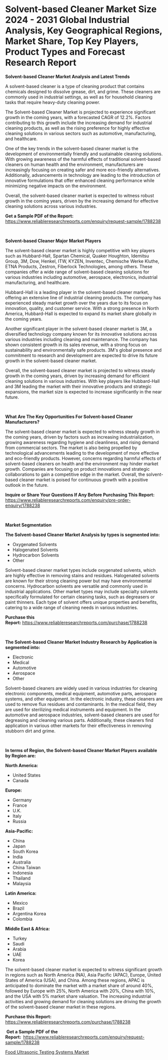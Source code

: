 <p><h1>Solvent-based Cleaner Market Size 2024 - 2031 Global Industrial Analysis, Key Geographical Regions, Market Share, Top Key Players, Product Types and Forecast Research Report</h1></p><p><strong>Solvent-based Cleaner Market Analysis and Latest Trends</strong></p>
<p><p>A solvent-based cleaner is a type of cleaning product that contains chemicals designed to dissolve grease, dirt, and grime. These cleaners are commonly used in industrial settings, as well as for household cleaning tasks that require heavy-duty cleaning power.</p><p>The Solvent-based Cleaner Market is projected to experience significant growth in the coming years, with a forecasted CAGR of 12.2%. Factors contributing to this growth include the increasing demand for industrial cleaning products, as well as the rising preference for highly effective cleaning solutions in various sectors such as automotive, manufacturing, and healthcare.</p><p>One of the key trends in the solvent-based cleaner market is the development of environmentally friendly and sustainable cleaning solutions. With growing awareness of the harmful effects of traditional solvent-based cleaners on human health and the environment, manufacturers are increasingly focusing on creating safer and more eco-friendly alternatives. Additionally, advancements in technology are leading to the introduction of innovative formulations that offer enhanced cleaning performance while minimizing negative impacts on the environment.</p><p>Overall, the solvent-based cleaner market is expected to witness robust growth in the coming years, driven by the increasing demand for effective cleaning solutions across various industries.</p></p>
<p><strong>Get a Sample PDF of the Report:&nbsp;</strong> <a href="https://www.reliableresearchreports.com/enquiry/request-sample/1788238">https://www.reliableresearchreports.com/enquiry/request-sample/1788238</a></p>
<p>&nbsp;</p>
<p><strong>Solvent-based Cleaner Major Market Players</strong></p>
<p><p>The solvent-based cleaner market is highly competitive with key players such as Hubbard-Hall, Spartan Chemical, Quaker Houghton, Idemitsu Group, 3M, Dow, Henkel, ITW, KYZEN, Inventec, Chemische Werke Kluthe, ETNA Products, Zestron, Fiberlock Technologies, among others. These companies offer a wide range of solvent-based cleaning solutions for various industries including automotive, aerospace, electronics, industrial manufacturing, and healthcare.</p><p>Hubbard-Hall is a leading player in the solvent-based cleaner market, offering an extensive line of industrial cleaning products. The company has experienced steady market growth over the years due to its focus on innovation, quality, and customer service. With a strong presence in North America, Hubbard-Hall is expected to expand its market share globally in the coming years.</p><p>Another significant player in the solvent-based cleaner market is 3M, a diversified technology company known for its innovative solutions across various industries including cleaning and maintenance. The company has shown consistent growth in its sales revenue, with a strong focus on sustainability and environmentally safe products. 3M's global presence and commitment to research and development are expected to drive its future growth in the solvent-based cleaner market.</p><p>Overall, the solvent-based cleaner market is projected to witness steady growth in the coming years, driven by increasing demand for efficient cleaning solutions in various industries. With key players like Hubbard-Hall and 3M leading the market with their innovative products and strategic expansions, the market size is expected to increase significantly in the near future.</p></p>
<p>&nbsp;</p>
<p><strong>What Are The Key Opportunities For Solvent-based Cleaner Manufacturers?</strong></p>
<p><p>The solvent-based cleaner market is expected to witness steady growth in the coming years, driven by factors such as increasing industrialization, growing awareness regarding hygiene and cleanliness, and rising demand from commercial sectors. The market is also being propelled by technological advancements leading to the development of more effective and eco-friendly products. However, concerns regarding harmful effects of solvent-based cleaners on health and the environment may hinder market growth. Companies are focusing on product innovations and strategic collaborations to gain a competitive edge in the market. Overall, the solvent-based cleaner market is poised for continuous growth with a positive outlook in the future.</p></p>
<p><strong>Inquire or Share Your Questions If Any Before Purchasing This Report:</strong> <a href="https://www.reliableresearchreports.com/enquiry/pre-order-enquiry/1788238">https://www.reliableresearchreports.com/enquiry/pre-order-enquiry/1788238</a></p>
<p>&nbsp;</p>
<p><strong>Market Segmentation</strong></p>
<p><strong>The Solvent-based Cleaner Market Analysis by types is segmented into:</strong></p>
<p><ul><li>Oxygenated Solvents</li><li>Halogenated Solvents</li><li>Hydrocarbon Solvents</li><li>Other</li></ul></p>
<p><p>Solvent-based cleaner market types include oxygenated solvents, which are highly effective in removing stains and residues. Halogenated solvents are known for their strong cleaning power but may have environmental concerns. Hydrocarbon solvents are versatile and commonly used in industrial applications. Other market types may include specialty solvents specifically formulated for certain cleaning tasks, such as degreasers or paint thinners. Each type of solvent offers unique properties and benefits, catering to a wide range of cleaning needs in various industries.</p></p>
<p><strong>Purchase this Report:&nbsp;</strong><a href="https://www.reliableresearchreports.com/purchase/1788238">https://www.reliableresearchreports.com/purchase/1788238</a></p>
<p>&nbsp;</p>
<p><strong>The Solvent-based Cleaner Market Industry Research by Application is segmented into:</strong></p>
<p><ul><li>Electronic</li><li>Medical</li><li>Automotive</li><li>Aerospace</li><li>Other</li></ul></p>
<p><p>Solvent-based cleaners are widely used in various industries for cleaning electronic components, medical equipment, automotive parts, aerospace systems, and other equipment. In the electronic industry, these cleaners are used to remove flux residues and contaminants. In the medical field, they are used for sterilizing medical instruments and equipment. In the automotive and aerospace industries, solvent-based cleaners are used for degreasing and cleaning various parts. Additionally, these cleaners find application in various other markets for their effectiveness in removing stubborn dirt and grime.</p></p>
<p>&nbsp;</p>
<p><strong>In terms of Region, the Solvent-based Cleaner Market Players available by Region are:</strong></p>
<p>
    <p> <strong> North America: </strong>
        <ul>
            <li>United States</li>
            <li>Canada</li>
        </ul>
        </p> 
    <p> <strong> Europe: </strong>
        <ul>
            <li>Germany</li>
            <li>France</li>
            <li>U.K.</li>
            <li>Italy</li>
            <li>Russia</li>
        </ul>
        </p> 
    <p> <strong> Asia-Pacific: </strong>
        <ul>
            <li>China</li>
            <li>Japan</li>
            <li>South Korea</li>
            <li>India</li>
            <li>Australia</li>
            <li>China Taiwan</li>
            <li>Indonesia</li>
            <li>Thailand</li>
            <li>Malaysia</li>
        </ul>
        </p> 
    <p> <strong> Latin America: </strong>
        <ul>
            <li>Mexico</li>
            <li>Brazil</li>
            <li>Argentina Korea</li>
            <li>Colombia</li>
        </ul>
        </p> 
    <p> <strong> Middle East & Africa: </strong>
        <ul>
            <li>Turkey</li>
            <li>Saudi</li>
            <li>Arabia</li>
            <li>UAE</li>
            <li>Korea</li>
        </ul>
    </p>
    </p>
<p><p>The solvent-based cleaner market is expected to witness significant growth in regions such as North America (NA), Asia Pacific (APAC), Europe, United States of America (USA), and China. Among these regions, APAC is anticipated to dominate the market with a market share of around 40%, followed by Europe with 25%, North America with 20%, China with 10%, and the USA with 5% market share valuation. The increasing industrial activities and growing demand for cleaning solutions are driving the growth of the solvent-based cleaner market in these regions.</p></p>
<p><strong>Purchase this Report: </strong><a href="https://www.reliableresearchreports.com/purchase/1788238">https://www.reliableresearchreports.com/purchase/1788238</a></p>
<p>&nbsp;<strong>Get a Sample PDF of the Report:&nbsp;&nbsp;</strong><a href="https://www.reliableresearchreports.com/enquiry/request-sample/1788238">https://www.reliableresearchreports.com/enquiry/request-sample/1788238</a></p>
<p><strong></strong></p>
<p><p><a href="https://invited-way-688.notion.site/Food-Ultrasonic-Testing-Systems-Market-Research-Report-Forecasted-for-Period-from-2024-2031-by-Ma-a603dfcdb4d0488b8ae5acb7a3d38a74">Food Ultrasonic Testing Systems Market</a></p></p>